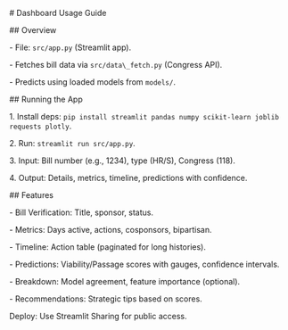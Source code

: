 \# Dashboard Usage Guide



\## Overview

\- File: `src/app.py` (Streamlit app).

\- Fetches bill data via `src/data\_fetch.py` (Congress API).

\- Predicts using loaded models from `models/`.



\## Running the App

1\. Install deps: `pip install streamlit pandas numpy scikit-learn joblib requests plotly`.

2\. Run: `streamlit run src/app.py`.

3\. Input: Bill number (e.g., 1234), type (HR/S), Congress (118).

4\. Output: Details, metrics, timeline, predictions with confidence.



\## Features

\- Bill Verification: Title, sponsor, status.

\- Metrics: Days active, actions, cosponsors, bipartisan.

\- Timeline: Action table (paginated for long histories).

\- Predictions: Viability/Passage scores with gauges, confidence intervals.

\- Breakdown: Model agreement, feature importance (optional).

\- Recommendations: Strategic tips based on scores.



Deploy: Use Streamlit Sharing for public access.

